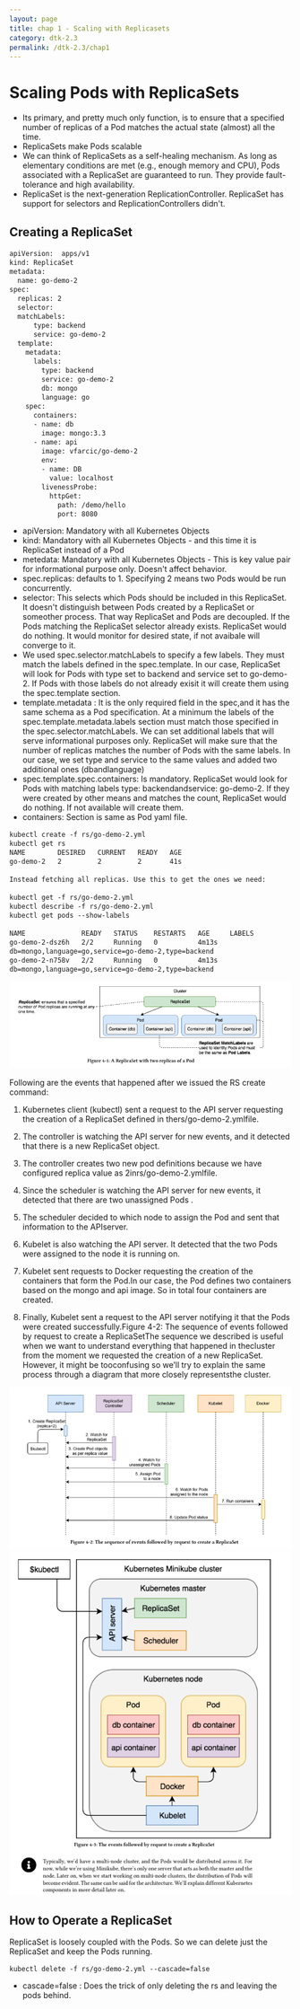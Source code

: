 ```yaml
---
layout: page
title: chap 1 - Scaling with Replicasets
category: dtk-2.3
permalink: /dtk-2.3/chap1
---
```


# Scaling Pods with ReplicaSets

* Its primary, and pretty much only function, is to ensure that a specified number of replicas of a Pod matches the actual state (almost) all the time.
*  ReplicaSets make Pods scalable
* We can think of ReplicaSets as a self-healing mechanism. As long as elementary conditions are met (e.g., enough memory and CPU), Pods associated with a ReplicaSet are guaranteed to run. They provide fault-tolerance and high availability.
* ReplicaSet is the next-generation ReplicationController. ReplicaSet has support for selectors and ReplicationControllers didn't.

## Creating a ReplicaSet
```
apiVersion:  apps/v1
kind: ReplicaSet
metadata: 
  name: go-demo-2
spec:
  replicas: 2
  selector:
  matchLabels:
      type: backend
      service: go-demo-2
  template:
    metadata:
      labels:
        type: backend
        service: go-demo-2
        db: mongo
        language: go
    spec:
      containers:
      - name: db
        image: mongo:3.3
      - name: api
        image: vfarcic/go-demo-2
        env:
        - name: DB
          value: localhost
        livenessProbe:
          httpGet:
            path: /demo/hello
            port: 8080
```

* apiVersion: Mandatory with all Kubernetes Objects
* kind: Mandatory with all Kubernetes Objects - and this time it is ReplicaSet instead of a Pod
* metedata: Mandatory with all Kubernetes Objects - This is key value pair for informational purpose only. Doesn't affect behavior.
* spec.replicas: defaults to 1. Specifying 2 means two Pods would be run concurrently.
* selector: This selects which Pods should be included in this ReplicaSet. It doesn't distinguish between Pods created by a ReplicaSet or someother process. That way ReplicaSet and Pods are decoupled. If the Pods matching the ReplicaSet selector already exists. ReplicaSet would do nothing. It would monitor for desired state, if not avaibale will converge to it.
* We used spec.selector.matchLabels to specify a few labels. They must match the labels defined in the spec.template. In our    case, ReplicaSet will look for Pods with type set to backend and service set to go-demo-2. If Pods with those labels do not already exisit it will create them using the spec.template section.
* template.metadata : It is the only required field in the spec,and it has the same schema as a Pod specification. At a minimum the labels of the spec.template.metadata.labels section must match those specified in the spec.selector.matchLabels. We can set additional labels that will serve informational purposes only. ReplicaSet will make sure that the number of replicas matches the number of Pods with the same labels. In our case, we set type and service to the same values and added two additional ones (dbandlanguage)
* spec.template.spec.containers: Is mandatory. ReplicaSet would look for Pods with matching labels type: backendandservice: go-demo-2. If they were created by other means and matches the count, ReplicaSet would do nothing. If not available will create them.
* containers: Section is same as Pod yaml file.

```
kubectl create -f rs/go-demo-2.yml
kubectl get rs
NAME        DESIRED   CURRENT   READY   AGE
go-demo-2   2         2         2       41s

Instead fetching all replicas. Use this to get the ones we need:

kubectl get -f rs/go-demo-2.yml
kubectl describe -f rs/go-demo-2.yml
kubectl get pods --show-labels

NAME              READY   STATUS    RESTARTS   AGE     LABELS
go-demo-2-dsz6h   2/2     Running   0          4m13s   db=mongo,language=go,service=go-demo-2,type=backend
go-demo-2-n758v   2/2     Running   0          4m13s   db=mongo,language=go,service=go-demo-2,type=backend

```

![alt text](images/rs1.png "Logo Title Text 1")

Following are the events that happened after we issued the RS create command:
1. Kubernetes client (kubectl) sent a request to the API server requesting the creation of a ReplicaSet defined in thers/go-demo-2.ymlfile.

2. The controller is watching the API server for new events, and it detected that there is a new ReplicaSet object.

3. The controller creates two new pod definitions because we have configured replica value as 2inrs/go-demo-2.ymlfile.

4. Since the scheduler is watching the API server for new events, it detected that there are two unassigned Pods .

5. The scheduler decided to which node to assign the Pod and sent that information to the APIserver.

6. Kubelet is also watching the API server. It detected that the two Pods were assigned to the node it is running on.

7. Kubelet sent requests to Docker requesting the creation of the containers that form the Pod.In our case, the Pod defines two containers based on the mongo and api image. So in total four containers are created.

8. Finally, Kubelet sent a request to the API server notifying it that the Pods were created successfully.Figure 4-2: The sequence of events followed by request to create a ReplicaSetThe sequence we described is useful when we want to understand everything that happened in thecluster from the moment we requested the creation of a new ReplicaSet. However, it might be tooconfusing so we’ll try to explain the same process through a diagram that more closely representsthe cluster.


![alt text](images/rs-sequence-events.png "ReplicaSet creation")
![alt text](images/rs-cluster-representation.png "ReplicaSet cluster representation")


## How to Operate a ReplicaSet

ReplicaSet is loosely coupled with the Pods. So we can delete just the ReplicaSet and keep the Pods running.

```
kubectl delete -f rs/go-demo-2.yml --cascade=false
```

* cascade=false : Does the trick of only deleting the rs and leaving the pods behind.
